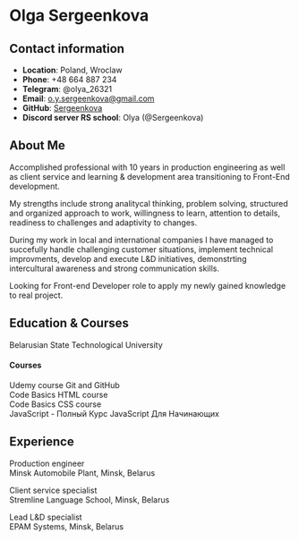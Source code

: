 # Olga  Sergeenkova

## Contact information
* **Location**: Poland, Wroclaw
* **Phone**: +48 664 887 234
* **Telegram**: @olya_26321
* **Email**: o.y.sergeenkova@gmail.com
* **GitHub**: [Sergeenkova](https://github.com/sergeenkova) 
* **Discord server RS school**: Olya (@Sergeenkova)

## About Me 
Accomplished professional with 10 years in production engineering as well as client service and learning & development area transitioning to Front-End development. 

My strengths include strong analitycal thinking, problem solving, structured and organized approach to work,  willingness to learn, attention to details, readiness to challenges and adaptivity to changes. 

During my work in local and international companies I have managed to succefully handle challenging customer situations, implement technical improvments, develop and execute L&D initiatives, demonstrting intercultural awareness and strong communication skills.  

Looking for Front-end Developer role to apply my newly gained knowledge to real project.      

## Education & Courses
Belarusian State Technological University

#### Courses
Udemy course Git and GitHub  
Code Basics HTML course  
Code Basics CSS course  
JavaScript - Полный Курс JavaScript Для Начинающих

## Experience
Production engineer  
Minsk Automobile Plant, Minsk, Belarus 

Client service specialist  
Stremline Language School, Minsk, Belarus    

Lead L&D specialist  
EPAM Systems, Minsk, Belarus
